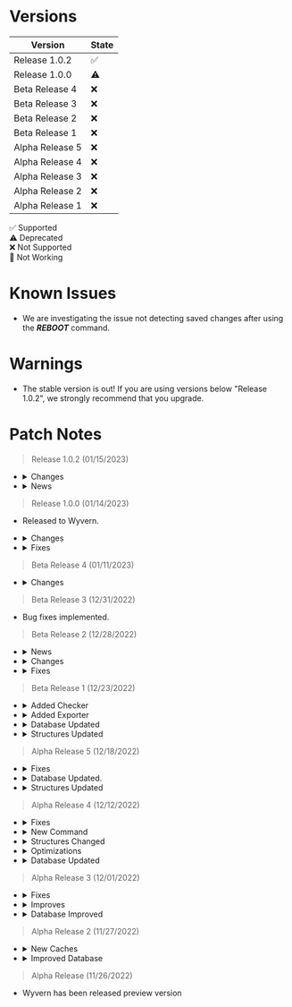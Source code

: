 # Versions

| Version           | State     |
| ----------------- | ----------|
| Release 1.0.2     | ✅ |
| Release 1.0.0     | ⚠️ |
| Beta Release 4    | ❌ |
| Beta Release 3    | ❌ |
| Beta Release 2    | ❌ |
| Beta Release 1    | ❌ |
| Alpha Release 5   | ❌ |
| Alpha Release 4   | ❌ |
| Alpha Release 3   | ❌ |
| Alpha Release 2   | ❌ |
| Alpha Release 1   | ❌ |

✅ Supported
<br>
⚠️ Deprecated
<br>
❌ Not Supported
<br>
📛 Not Working

# Known Issues

- We are investigating the issue not detecting saved changes after using the <b><i>REBOOT</i></b> command.

# Warnings

- The stable version is out! If you are using versions below "Release 1.0.2", we strongly recommend that you upgrade.

# Patch Notes

> Release 1.0.2 (01/15/2023)

- <details>
    <summary>Changes</summary>
    <details>
      <summary>Subscribe System Updated</summary>
      <i>Some fixes implemented.</i>
    </details>
  </details>
- <details>
    <summary>News</summary>
    <details>
      <summary>Database Updated</summary>
      <i>Added new function. (backup)</i>
    </details>
  </details>

> Release 1.0.0 (01/14/2023)

- Released to Wyvern.

- <details>
    <summary>Changes</summary>
    <i>Storage Changed.</i>
  </details>
- <details>
    <summary>Fixes</summary>
    <i>Some fixes implemented.</i>
  </details>

> Beta Release 4 (01/11/2023)

- <details>
    <summary>Changes</summary>
    <details>
      <summary>Command Updated</summary>
      <i><b>ticket</b> command updated.</i>
    </details>
    <details>
      <summary>Structures Updated</summary>
      <i>Improved 'translate' function.</i>
      <br>
      <i>Some changes.</i>
    </details>
    <details>
      <summary>Checkers Updated</summary>
      <i>Improved checker.</i>
    </details>
    <details>
      <summary>Cache Updated</summary>
      <i>Cache is now built-in this project.</i>
    </details>
  </details>

> Beta Release 3 (12/31/2022)

- Bug fixes implemented.

> Beta Release 2 (12/28/2022)

- <details>
    <summary>News</summary>
    <details>
      <summary>Custom Errors</summary>
      <i>We added new custom errors. (Structure)</i>
    </details>
  </details>
- <details>
    <summary>Changes</summary>
  <details>
    <summary>Database Updated</summary>
    <i>New database functions added. (With events)</i>
    <br>
    <i>Added debug mode. (Shows where functions are used.)</i>
  </details>
  <details>
    <summary>Structures Updated</summary>
    <i>If you like using functions. We added <b>setExecute</b> function.</i>
    <br>
    <i>Command and Event structures functions are optimized.</i>
  </details>
  <details>
    <summary>Language System Updated</summary>
    <i>Language system loader has been moved to Loader.</i>
    <br>
    <i>Language system 'translate' function has been moved to 'Structure'</i>
  </details>
  <details>
    <summary>Checker Updated</summary>
    <i>Updated with new functions. (new cool view)</i>
  </details>
  <details>
    <summary>API System Updated</summary>
    <i>We removed promises from functions. (Not tested new functions)</i>
    <br>
    <i>Some improves.</i>
  </details>
  <details>
    <summary>Loader Updated</summary>
    <i>Some optimizes.</i>
    <br>
    <i>Added Language Loader</i>
  </details>
  </details>
- <details>
    <summary>Fixes</summary>
    <details>
      <summary>Language System</summary>
      <i>We fixed language cache.</i>
    </details>
    <details>
      <summary>Structures</summary>
      <i>In <b>defineProperty</b> function, Minor bug fixed and applied optimizes.</i>
    </details>
  </details>

> Beta Release 1 (12/23/2022)

- <details>
    <summary>Added Checker</summary>
    <i>Includes new functions. (Integrated with Structures.)</i>
  </details>
- <details>
    <summary>Added Exporter</summary>
    <i>We added a new exporter to 'src/base' folder. ('export.js', this file includes all events, classes, structures and helpers.)</i>
  </details>
- <details>
    <summary>Database Updated</summary>
    <i>Some improves for <b>fetch</b>, <b>has</b>, <b>exists</b> functions.</i>
  </details>
- <details>
    <summary>Structures Updated</summary>
    <i>Added new function <b>defineProperty</b>. (You can define properties easy.)</i>
    <br>
    <i>Added new functions <b>time</b>, <b>code</b>.</i>
  </details>

> Alpha Release 5 (12/18/2022)

- <details>
    <summary>Fixes</summary>
    <i>We fixed 'Process' and 'Database' are events doesn't work.</i>
  </details>
- <details>
    <summary>Database Updated.</summary>
    <i>New database events: <b>dataAddRequest</b>, <b>dataAdded</b></i>
    <br>
    <i>Database events files updated with new outputs.</i>
  </details>
- <details>
    <summary>Structures Updated</summary>
    <i>If you want to set 'Process', 'Once' or 'Database' property to "true", Please use "setProperty" function or "Event#modes" option.</i>
    <br>
    <i><b>setProperty</b> and <b>getProperty</b> functions are updated.</i>
    <br>
    <i><b>setProperties</b> and <b>getProperties</b> functions are removed.</i>
    <br>
    <i>Added new functions for <b>getProperty</b>. (editProperty added, not global only this function.)</i>
    <br>
    <i>Removed <b>Command#support</b> option. Added <b>Command#mode</b> option.</i>
  </details>

> Alpha Release 4 (12/12/2022)

- <details>
    <summary>Fixes</summary>
    <i>When using interactions (not Command Interaction) you see a <b>TypeError: Cannot read property of undefined (reading 'execute')</b> error.</i>
  </details>
- <details>
    <summary>New Command</summary>
    <i>Survey named command added. (This is an experimental feature)</i>
  </details>
- <details>
    <summary>Structures Changed</summary>
    <i>Command and Event structures updated.</i>
    <br>
    <i>Added new functions. (setProperty, setProperties, getProperty, getProperties) (This functions experimental feature.)</i>
  </details>
- <details>
    <summary>Optimizations</summary>
    <i>Pagination optimized.</i>
    <i>Structures optimized.</i>
  </details>
- <details>
    <summary>Database Updated</summary>
     <details>
     <summary>Events Changed</summary>
     <i>
     dataSubstrackRequest named event has been renamed to dataSubtractRequest<br>
     dataSubstracked named event has been renamed to dataSubtracted<br><br>
     
     New events: dataExistsRequest, dataExisted, databaseDestroyRequest, databaseDestroyed
     </i>
     </details>
     
  <h4>Added new function <b>Database#exists</b></h4>
  <br>
  <h4>Removed <b>Database#get</b> and <b>Database#create</b>. Please use <b>Database#fetch</b> and <b>Database#constructor</b> instead.</h4>
  </details>

> Alpha Release 3 (12/01/2022)

- <details>
    <summary>Fixes</summary>
    <i>Fixed an issue that caused <b>TypeError: Cannot read properties of null (reading 'match')</b> error while loading events.</i>
  </details>
- <details>
    <summary>Improves</summary>
    <i>Improved src/api/API.js (Manager.js has been renamed to API.js)</i>
  </details>
- <details>
    <summary>Database Improved</summary>
    <i>Added database events support for Loader. (All database events available in "src/base/events/databases", 'databaseCreated'' event cannot work in events folder.)</i>
  </details>

> Alpha Release 2 (11/27/2022)

- <details>
    <summary>New Caches</summary>
    <i>Handlers and Events are moved to Cache.</i>
  </details>
- <details>
    <summary>Improved Database</summary>
    <i>Database updated.</i>
    <details>
      <summary>Available Events</summary>
      <i>
       databaseCreated<br>
       databaseDeleted<br>
       dataSaveRequest<br>
       dataSaved<br>
       dataDeleteRequest<br> 
       dataDeleted<br>
       dataSubstrackRequest &<br>
       dataSubstracked &<br>
       dataPushRequest<br>
       dataPushed<br>
       dataPullRequest<br>
       dataPulled<br>
       dataFetchRequest<br>
       dataFetched<br>
       dataGetRequest !<br>
       dataGetted !<br>
       dataHasRequest<br>
       dataHased<br>
       error<br>
      </i>
      <i>
        <h5>! In future versions of Wyvern, this event will no longer be available.</h5>
        <h5>& In future versions, this event will be renamed.</h5>
        <h5>Events are available in Database#Events</h5>
      </i>
    </details>
  </details>

> Alpha Release (11/26/2022)

- Wyvern has been released preview version